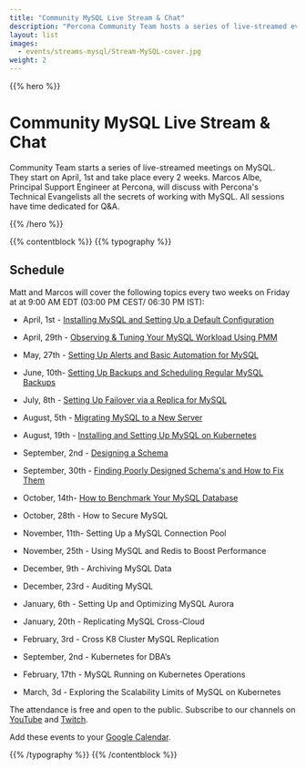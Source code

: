 ```yaml
---
title: "Community MySQL Live Stream & Chat"
description: "Percona Community Team hosts a series of live-streamed event on MySQL. You will find out all the secrets of work with that open source database together with the Principal Support Engineer Marcos Albe. The meetings are bi-weekly and start in April. Join us on the sessions and ask your questions to the expert!"
layout: list
images:
  - events/streams-mysql/Stream-MySQL-cover.jpg
weight: 2
---
```


{{% hero %}}

# Community MySQL Live Stream & Chat

Community Team starts a series of live-streamed meetings on MySQL. They start on April, 1st and take place every 2 weeks. Marcos Albe, Principal Support Engineer at Percona, will discuss with Percona's Technical Evangelists all the secrets of working with MySQL. All sessions have time dedicated for Q&A.

{{% /hero %}}

{{% contentblock %}}
{{% typography %}}

## Schedule

Matt and Marcos will cover the following topics every two weeks on Friday at at 9:00 AM EDT (03:00 PM CEST/ 06:30 PM IST): 

* April, 1st -  [Installing MySQL and Setting Up a Default Configuration](/events/streams-mysql/2022-04-01-install-mysql-setting-up-configuration/)

* April, 29th - [Observing & Tuning Your MySQL Workload Using PMM](/events/streams-mysql/2022-04-15-observing-tuning-your-mysql-workload-using-pmm/)

* May, 27th -  [Setting Up Alerts and Basic Automation for MySQL](/events/streams-mysql/2022-05-27-setting-up-alerts-and-basic-automation-for-mysql/)

* June, 10th- [Setting Up Backups and Scheduling Regular MySQL Backups](/events/streams-mysql/2022-06-10-setting-up-backups-and-scheduling-regular-mysql-backups/)

* July, 8th - [Setting Up Failover via a Replica for MySQL](/events/streams-mysql/2022-07-08-setting-up-failover-via-a-replica-for-mysql/)

* August, 5th - [Migrating MySQL to a New Server](/events/streams-mysql/2022-08-05-migrating-mysql-to-a-new-server/)

* August, 19th - [Installing and Setting Up MySQL on Kubernetes](/events/streams-mysql/2022-08-19-installing-and-setting-up-mysql-on-kubernetes/)

* September, 2nd - [Designing a Schema](/events/streams-mysql/2022-09-02-designing-a-schema/)

* September, 30th -  [Finding Poorly Designed Schema's and How to Fix Them](/events/streams-mysql/2022-09-30-finding-poorly-designed-schema/)

* October, 14th- [How to Benchmark Your MySQL Database](/events/streams-mysql/2022-10-14-how-to-benchmark-your-mysql-database/)

* October, 28th - How to Secure MySQL

* November, 11th- Setting Up a MySQL Connection Pool

* November, 25th - Using MySQL and Redis to Boost Performance 

* December, 9th - Archiving MySQL Data

* December, 23rd - Auditing MySQL 

* January, 6th - Setting Up and Optimizing MySQL Aurora 

* January, 20th - Replicating MySQL Cross-Cloud

* February, 3rd - Cross K8 Cluster MySQL Replication 

* September, 2nd - Kubernetes for DBA’s

* February, 17th - MySQL Running on Kubernetes Operations

* March, 3d - Exploring the Scalability Limits of MySQL on Kubernetes


The attendance is free and open to the public. Subscribe to our channels on [YouTube](https://www.youtube.com/channel/UCLJ0Ok4HeUBrRYF4irturVA) and [Twitch](https://www.twitch.tv/perconacommunity).

Add these events to your [Google Calendar](https://calendar.google.com/event?action=TEMPLATE&tmeid=NWJoaGU5dTM2ZmpqZ3Y1bTR0anBrOGRxN3RfMjAyMjA0MDFUMTMwMDAwWiBmcmVkZWwubWFtaW5kcmFAcGVyY29uYS5jb20&tmsrc=fredel.mamindra%40percona.com&scp=ALL).

{{% /typography %}}
{{% /contentblock %}}